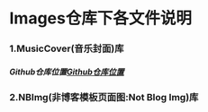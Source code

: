 # Images仓库下各文件说明
### 1.MusicCover(音乐封面)库
##### Github仓库位置[Github仓库位置](https://github.com/SeekerXm/Images/tree/master/MusicCover)

### 2.NBImg(非博客模板页面图:Not Blog Img)库

